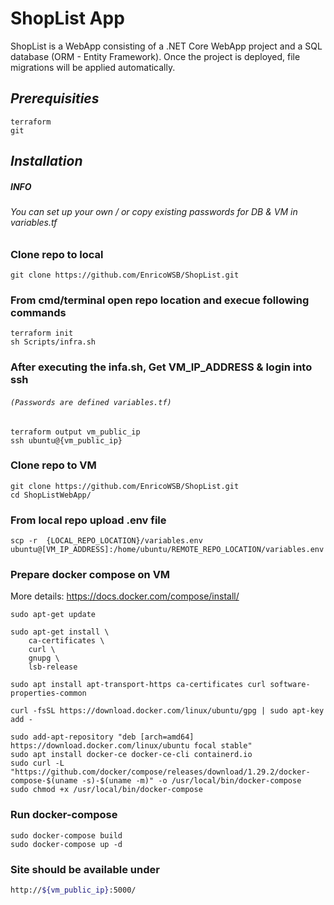 # ShopList App
ShopList is a WebApp consisting of a .NET Core WebApp project and a SQL database (ORM - Entity Framework). Once the project is deployed, file migrations will be applied automatically.

## _Prerequisities_

```
terraform
git
```

## _Installation_

##### INFO
###### You can set up your own / or copy existing passwords for DB & VM in variables.tf

### Clone repo to local
```
git clone https://github.com/EnricoWSB/ShopList.git
```

### From cmd/terminal open repo location and execue following commands
```
terraform init
sh Scripts/infra.sh
```


### After executing the infa.sh, Get VM_IP_ADDRESS & login into ssh
###### `(Passwords are defined variables.tf)`
```
terraform output vm_public_ip
ssh ubuntu@{vm_public_ip}
```

### Clone repo to VM
```
git clone https://github.com/EnricoWSB/ShopList.git
cd ShopListWebApp/
```

### From local repo upload .env file
```
scp -r  {LOCAL_REPO_LOCATION}/variables.env ubuntu@[VM_IP_ADDRESS]:/home/ubuntu/REMOTE_REPO_LOCATION/variables.env
```

### Prepare docker compose on VM
More details: https://docs.docker.com/compose/install/
```
sudo apt-get update

sudo apt-get install \
    ca-certificates \
    curl \
    gnupg \
    lsb-release
	
sudo apt install apt-transport-https ca-certificates curl software-properties-common

curl -fsSL https://download.docker.com/linux/ubuntu/gpg | sudo apt-key add -

sudo add-apt-repository "deb [arch=amd64] https://download.docker.com/linux/ubuntu focal stable"
sudo apt install docker-ce docker-ce-cli containerd.io
sudo curl -L "https://github.com/docker/compose/releases/download/1.29.2/docker-compose-$(uname -s)-$(uname -m)" -o /usr/local/bin/docker-compose
sudo chmod +x /usr/local/bin/docker-compose
```

### Run docker-compose
```
sudo docker-compose build
sudo docker-compose up -d
```

### Site should be available under 
```sh
http://${vm_public_ip}:5000/
```

